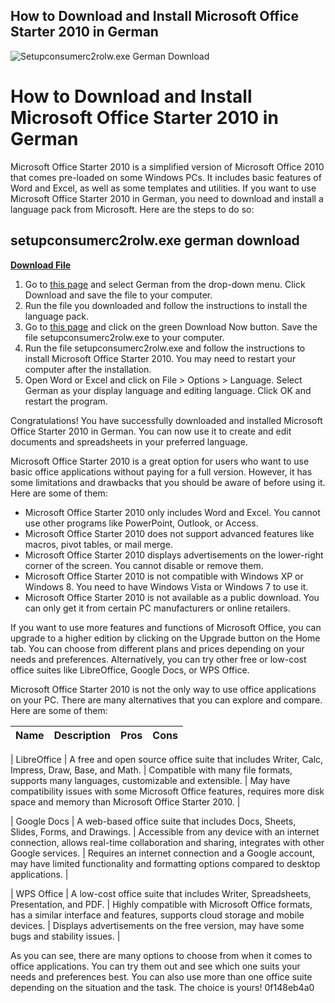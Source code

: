## How to Download and Install Microsoft Office Starter 2010 in German

 
![Setupconsumerc2rolw.exe German Download](https://encrypted-tbn1.gstatic.com/images?q=tbn:ANd9GcTwzZv0UMWm56fmfJ19FWzCx8K5qFHH2Khe6uAlLcUrQvcNadeezc-gsLP9)

 
# How to Download and Install Microsoft Office Starter 2010 in German
 
Microsoft Office Starter 2010 is a simplified version of Microsoft Office 2010 that comes pre-loaded on some Windows PCs. It includes basic features of Word and Excel, as well as some templates and utilities. If you want to use Microsoft Office Starter 2010 in German, you need to download and install a language pack from Microsoft. Here are the steps to do so:
 
## setupconsumerc2rolw.exe german download


[**Download File**](https://www.google.com/url?q=https%3A%2F%2Fssurll.com%2F2tKynN&sa=D&sntz=1&usg=AOvVaw3-LYU968X-oxTWdNlJw6ba)

 
1. Go to [this page](https://www.microsoft.com/en-us/download/details.aspx?id=12439) and select German from the drop-down menu. Click Download and save the file to your computer.
2. Run the file you downloaded and follow the instructions to install the language pack.
3. Go to [this page](https://www.techspot.com/downloads/6255-microsoft-office-starter-2010.html) and click on the green Download Now button. Save the file setupconsumerc2rolw.exe to your computer.
4. Run the file setupconsumerc2rolw.exe and follow the instructions to install Microsoft Office Starter 2010. You may need to restart your computer after the installation.
5. Open Word or Excel and click on File > Options > Language. Select German as your display language and editing language. Click OK and restart the program.

Congratulations! You have successfully downloaded and installed Microsoft Office Starter 2010 in German. You can now use it to create and edit documents and spreadsheets in your preferred language.
  
Microsoft Office Starter 2010 is a great option for users who want to use basic office applications without paying for a full version. However, it has some limitations and drawbacks that you should be aware of before using it. Here are some of them:

- Microsoft Office Starter 2010 only includes Word and Excel. You cannot use other programs like PowerPoint, Outlook, or Access.
- Microsoft Office Starter 2010 does not support advanced features like macros, pivot tables, or mail merge.
- Microsoft Office Starter 2010 displays advertisements on the lower-right corner of the screen. You cannot disable or remove them.
- Microsoft Office Starter 2010 is not compatible with Windows XP or Windows 8. You need to have Windows Vista or Windows 7 to use it.
- Microsoft Office Starter 2010 is not available as a public download. You can only get it from certain PC manufacturers or online retailers.

If you want to use more features and functions of Microsoft Office, you can upgrade to a higher edition by clicking on the Upgrade button on the Home tab. You can choose from different plans and prices depending on your needs and preferences. Alternatively, you can try other free or low-cost office suites like LibreOffice, Google Docs, or WPS Office.
  
Microsoft Office Starter 2010 is not the only way to use office applications on your PC. There are many alternatives that you can explore and compare. Here are some of them:

| Name | Description | Pros | Cons |
| --- | --- | --- | --- |

| LibreOffice | A free and open source office suite that includes Writer, Calc, Impress, Draw, Base, and Math. | Compatible with many file formats, supports many languages, customizable and extensible. | May have compatibility issues with some Microsoft Office features, requires more disk space and memory than Microsoft Office Starter 2010. |

| Google Docs | A web-based office suite that includes Docs, Sheets, Slides, Forms, and Drawings. | Accessible from any device with an internet connection, allows real-time collaboration and sharing, integrates with other Google services. | Requires an internet connection and a Google account, may have limited functionality and formatting options compared to desktop applications. |

| WPS Office | A low-cost office suite that includes Writer, Spreadsheets, Presentation, and PDF. | Highly compatible with Microsoft Office formats, has a similar interface and features, supports cloud storage and mobile devices. | Displays advertisements on the free version, may have some bugs and stability issues. |

As you can see, there are many options to choose from when it comes to office applications. You can try them out and see which one suits your needs and preferences best. You can also use more than one office suite depending on the situation and the task. The choice is yours!
 0f148eb4a0
